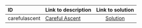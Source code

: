 | ID | Link to description | Link to solution |
|:---|:---|:---:|
| carefulascent | [Careful Ascent](https://open.kattis.com/problems/carefulascent) | [Solution](https://github.com/versenyi98/programming-contests/tree/master/Kattis/Careful%20Ascent)|
